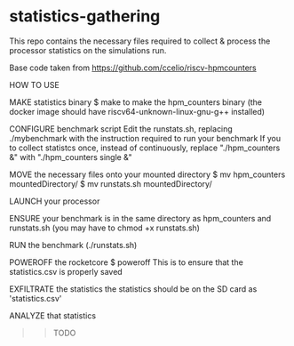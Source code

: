 # statistics-gathering

This repo contains the necessary files required to collect & process the processor statistics on the simulations run.

Base code taken from https://github.com/ccelio/riscv-hpmcounters

HOW TO USE

MAKE statistics binary
$ make
to make the hpm_counters binary (the docker image should have riscv64-unknown-linux-gnu-g++ installed)

CONFIGURE benchmark script
Edit the runstats.sh, replacing ./mybenchmark with the instruction required to run your benchmark
If you to collect statistcs once, instead of continuously, replace "./hpm_counters &" with "./hpm_counters single &"

MOVE the necessary files onto your mounted directory
$ mv hpm_counters mountedDirectory/
$ mv runstats.sh mountedDirectory/

LAUNCH your processor

ENSURE your benchmark is in the same directory as hpm_counters and runstats.sh (you may have to chmod +x runstats.sh)

RUN the benchmark (./runstats.sh)

POWEROFF the rocketcore
$ poweroff
This is to ensure that the statistics.csv is properly saved

EXFILTRATE the statistics
the statistics should be on the SD card as 'statistics.csv'

ANALYZE that statistics
>>TODO